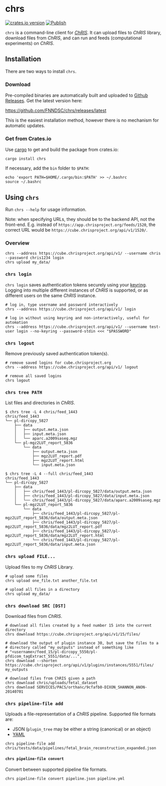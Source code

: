 # chrs

[![crates.io version](https://img.shields.io/crates/v/chrs?label=version)](https://crates.io/crates/chrs)
[![Publish](https://github.com/FNNDSC/chrs/actions/workflows/release.yml/badge.svg)](https://github.com/FNNDSC/chrs/actions/workflows/release.yml)

`chrs` is a command-line client for
[_ChRIS_](https://chrisproject.org).
It can upload files to _ChRIS_ library, download files from _ChRIS_,
and can run and feeds (computational experiments) on _ChRIS_.

## Installation

There are two ways to install `chrs`.

### Download

Pre-compiled binaries are automatically built and uploaded to
[Github Releases](https://github.com/FNNDSC/chrs/releases).
Get the latest version here:

https://github.com/FNNDSC/chrs/releases/latest

This is the easiest installation method, however there is no
mechanism for automatic updates.


### Get from Crates.io

Use [cargo](https://doc.rust-lang.org/cargo/) to get and build the
package from crates.io:

```shell
cargo install chrs
```

If necessary, add the `bin` folder to `$PATH`:

```shell
echo 'export PATH=$HOME/.cargo/bin:$PATH' >> ~/.bashrc
source ~/.bashrc
```

## Using `chrs`

Run `chrs --help` for usage information.

Note: when specifying URLs, they should be to the backend API, not the front-end.
E.g. instead of `https://app.chrisproject.org/feeds/1520`, the correct URL would
be `https://cube.chrisproject.org/api/v1/1520/`.

### Overview

```shell
chrs --address https://cube.chrisproject.org/api/v1/ --username chris --password chris1234 login
chrs upload my_data/
```

### `chrs login`

`chrs login` saves authentication tokens securely using your
[keyring](https://crates.io/crates/keyring). Logging into multiple
different instances of _ChRIS_ is supported, or as different users
on the same _ChRIS_ instance.

```shell
# log in, type username and password interactively
chrs --address https://cube.chrisproject.org/api/v1/ login

# log in without using keyring and non-interactively, useful for automation
chrs --address https://cube.chrisproject.org/api/v1/ --username test-user login --no-keyring --password-stdin <<< "$PASSWORD"
```

### `chrs logout`

Remove previously saved authentication token(s).

```shell
# remove saved logins for cube.chrisproject.org
chrs --address https://cube.chrisproject.org/api/v1/ logout

# remove all saved logins
chrs logout
```

### `chrs tree PATH`

List files and directories in _ChRIS_.

```shell
$ chrs tree -L 4 chris/feed_1443
chris/feed_1443
└── pl-dircopy_5827
    ├── data
    │   ├── output.meta.json
    │   ├── input.meta.json
    │   └── aparc.a2009saseg.mgz
    └── pl-mgz2LUT_report_5836
        └── data
            ├── output.meta.json
            ├── mgz2LUT_report.pdf
            ├── mgz2LUT_report.html
            └── input.meta.json

$ chrs tree -L 4 --full chris/feed_1443
chris/feed_1443
└── pl-dircopy_5827
    ├── data
    │   ├── chris/feed_1443/pl-dircopy_5827/data/output.meta.json
    │   ├── chris/feed_1443/pl-dircopy_5827/data/input.meta.json
    │   └── chris/feed_1443/pl-dircopy_5827/data/aparc.a2009saseg.mgz
    └── pl-mgz2LUT_report_5836
        └── data
            ├── chris/feed_1443/pl-dircopy_5827/pl-mgz2LUT_report_5836/data/output.meta.json
            ├── chris/feed_1443/pl-dircopy_5827/pl-mgz2LUT_report_5836/data/mgz2LUT_report.pdf
            ├── chris/feed_1443/pl-dircopy_5827/pl-mgz2LUT_report_5836/data/mgz2LUT_report.html
            └── chris/feed_1443/pl-dircopy_5827/pl-mgz2LUT_report_5836/data/input.meta.json
```

### `chrs upload FILE...`

Upload files to my _ChRIS_ Library.

```shell
# upload some files
chrs upload one_file.txt another_file.txt

# upload all files in a directory
chrs upload my_data/ 
```

### `chrs download SRC [DST]`

Download files from _ChRIS_.

```shell
# download all files created by a feed number 15 into the current directory
chrs download https://cube.chrisproject.org/api/v1/15/files/

# download the output of plugin instance 30, but save the files to a
# directory called "my_outputs" instead of something like
# "<username>/feed_15/pl-dircopy_5550/pl-pfdicom_tagExtract_5551/data/...",
chrs download --shorten https://cube.chrisproject.org/api/v1/plugins/instances/5551/files/ my_outputs

# download files from ChRIS given a path
chrs download chris/uploads/fetal_dataset
chrs download SERVICES/PACS/orthanc/9cfafb0-DIXON_SHANNON_ANON-20140701
```

### `chrs pipeline-file add`

Uploads a file-representation of a _ChRIS_ pipeline.
Supported file formats are:

- JSON (`plugin_tree` may be either a string (canonical) or an object)
- [YAML](https://github.com/FNNDSC/CHRIS_docs/blob/master/specs/YAML_Pipelines.adoc)

```shell
chrs pipeline-file add chris/tests/data/pipelines/fetal_brain_reconstruction_expanded.json
```

#### `chrs pipeline-file convert`

Convert between supported pipeline file formats.

````shell
chrs pipeline-file convert pipeline.json pipeline.yml
````
